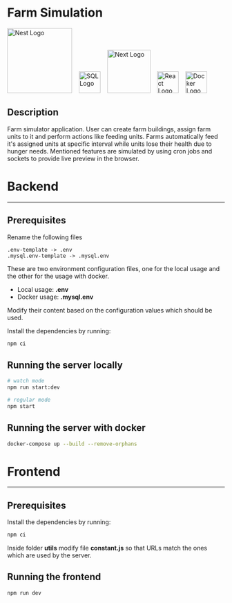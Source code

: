 # Farm Simulation
<img src="https://nestjs.com/img/logo_text.svg" width="150px" alt="Nest Logo" />&nbsp;&nbsp;&nbsp;
<img src="https://pngimg.com/uploads/mysql/mysql_PNG23.png"
     alt="SQL Logo"
     width="50px"
/>&nbsp;&nbsp;&nbsp;
<img src="https://upload.wikimedia.org/wikipedia/commons/thumb/8/8e/Nextjs-logo.svg/800px-Nextjs-logo.svg.png"
     alt="Next Logo"
     width="100px"
/>&nbsp;&nbsp;&nbsp;
<img src="https://miro.medium.com/max/500/1*cPh7ujRIfcHAy4kW2ADGOw.png"
     alt="React Logo"
     width="50px"
/>&nbsp;&nbsp;&nbsp;
<img src="https://www.docker.com/sites/default/files/d8/2019-07/vertical-logo-monochromatic.png"
     alt="Docker Logo"
     width="50px"
/>&nbsp;&nbsp;&nbsp;
## Description

Farm simulator application. User can create farm buildings, assign farm units to it and perform actions like feeding units. Farms automatically feed it's assigned units at specific interval while units lose their health due to hunger needs. Mentioned features are simulated by using cron jobs and sockets to provide live preview in the browser.

# Backend
---
## Prerequisites
Rename the following files
```
.env-template -> .env
.mysql.env-template -> .mysql.env
```
These are two environment configuration files, one for the local usage and the other for the usage with docker.
- Local usage: **.env**
- Docker usage: **.mysql.env**

Modify their content based on the configuration values which should be used.

Install the dependencies by running:

```bash
npm ci
```

## Running the server locally

```bash
# watch mode
npm run start:dev

# regular mode
npm start
```

## Running the server with docker

```bash
docker-compose up --build --remove-orphans
```
# Frontend
---

## Prerequisites
Install the dependencies by running:

```bash
npm ci
```

Inside folder **utils** modify file **constant.js** so that URLs match the ones which are used by the server.

## Running the frontend
```bash
npm run dev
```
